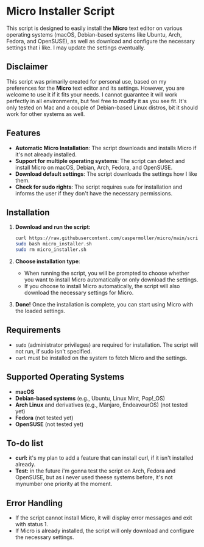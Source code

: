# Micro Installer Script

This script is designed to easily install the **Micro** text editor on various operating systems (macOS, Debian-based systems like Ubuntu, Arch, Fedora, and OpenSUSE), as well as download and configure the necessary settings that i like. I may update the settings eventually.

## Disclaimer

This script was primarily created for personal use, based on my preferences for the **Micro** text editor and its settings. However, you are welcome to use it if it fits your needs. I cannot guarantee it will work perfectly in all environments, but feel free to modify it as you see fit. It's only tested on Mac and a couple of Debian-based Linux distros, bit it should work for other systems as well.

## Features

- **Automatic Micro Installation**: The script downloads and installs Micro if it's not already installed.
- **Support for multiple operating systems**: The script can detect and install Micro on macOS, Debian, Arch, Fedora, and OpenSUSE.
- **Download default settings**: The script downloads the settings how I like them.
- **Check for sudo rights**: The script requires `sudo` for installation and informs the user if they don't have the necessary permissions.

## Installation

1. **Download and run the script:**

   ```bash
   curl https://raw.githubusercontent.com/caspermoller/micro/main/script/micro.sh -o micro_installer.sh 
   sudo bash micro_installer.sh
   sudo rm micro_installer.sh	
   ```

3. **Choose installation type**:
   - When running the script, you will be prompted to choose whether you want to install Micro automatically or only download the settings.
   - If you choose to install Micro automatically, the script will also download the necessary settings for Micro.

4. **Done!** Once the installation is complete, you can start using Micro with the loaded settings.

## Requirements

- `sudo` (administrator privileges) are required for installation. The script will not run, if sudo isn't specified.
- `curl` must be installed on the system to fetch Micro and the settings.

## Supported Operating Systems

- **macOS**
- **Debian-based systems** (e.g., Ubuntu, Linux Mint, Pop!_OS)
- **Arch Linux** and derivatives (e.g., Manjaro, EndeavourOS) (not tested yet)
- **Fedora** (not tested yet)
- **OpenSUSE** (not tested yet)

## To-do list

- **curl:** it's my plan to add a feature that can install curl, if it isn't installed already.
- **Test:** in the future i'm gonna test the script on Arch, Fedora and OpenSUSE, but as i never used theese systems before, it's not mynumber one priority at the moment.

## Error Handling

- If the script cannot install Micro, it will display error messages and exit with status 1.
- If Micro is already installed, the script will only download and configure the necessary settings.
